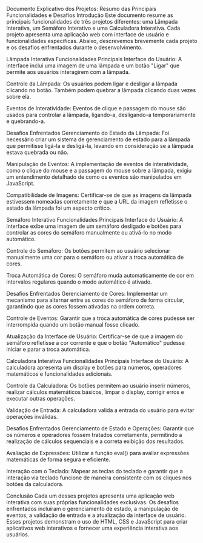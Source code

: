 Documento Explicativo dos Projetos: Resumo das Principais Funcionalidades e Desafios
Introdução
Este documento resume as principais funcionalidades de três projetos diferentes: uma Lâmpada Interativa, um Semáforo Interativo e uma Calculadora Interativa. Cada projeto apresenta uma aplicação web com interface de usuário e funcionalidades específicas. Abaixo, descrevemos brevemente cada projeto e os desafios enfrentados durante o desenvolvimento.

Lâmpada Interativa
Funcionalidades Principais
Interface do Usuário: A interface inclui uma imagem de uma lâmpada e um botão "Ligar" que permite aos usuários interagirem com a lâmpada.

Controle da Lâmpada: Os usuários podem ligar e desligar a lâmpada clicando no botão. Também podem quebrar a lâmpada clicando duas vezes sobre ela.

Eventos de Interatividade: Eventos de clique e passagem do mouse são usados para controlar a lâmpada, ligando-a, desligando-a temporariamente e quebrando-a.

Desafios Enfrentados
Gerenciamento do Estado da Lâmpada: Foi necessário criar um sistema de gerenciamento de estado para a lâmpada que permitisse ligá-la e desligá-la, levando em consideração se a lâmpada estava quebrada ou não.

Manipulação de Eventos: A implementação de eventos de interatividade, como o clique do mouse e a passagem do mouse sobre a lâmpada, exigiu um entendimento detalhado de como os eventos são manipulados em JavaScript.

Compatibilidade de Imagens: Certificar-se de que as imagens da lâmpada estivessem nomeadas corretamente e que a URL da imagem refletisse o estado da lâmpada foi um aspecto crítico.

Semáforo Interativo
Funcionalidades Principais
Interface do Usuário: A interface exibe uma imagem de um semáforo desligado e botões para controlar as cores do semáforo manualmente ou ativá-lo no modo automático.

Controle do Semáforo: Os botões permitem ao usuário selecionar manualmente uma cor para o semáforo ou ativar a troca automática de cores.

Troca Automática de Cores: O semáforo muda automaticamente de cor em intervalos regulares quando o modo automático é ativado.

Desafios Enfrentados
Gerenciamento de Cores: Implementar um mecanismo para alternar entre as cores do semáforo de forma circular, garantindo que as cores fossem ativadas na ordem correta.

Controle de Eventos: Garantir que a troca automática de cores pudesse ser interrompida quando um botão manual fosse clicado.

Atualização da Interface de Usuário: Certificar-se de que a imagem do semáforo refletisse a cor corrente e que o botão "Automático" pudesse iniciar e parar a troca automática.

Calculadora Interativa
Funcionalidades Principais
Interface do Usuário: A calculadora apresenta um display e botões para números, operadores matemáticos e funcionalidades adicionais.

Controle da Calculadora: Os botões permitem ao usuário inserir números, realizar cálculos matemáticos básicos, limpar o display, corrigir erros e executar outras operações.

Validação de Entrada: A calculadora valida a entrada do usuário para evitar operações inválidas.

Desafios Enfrentados
Gerenciamento de Estado e Operações: Garantir que os números e operadores fossem tratados corretamente, permitindo a realização de cálculos sequenciais e a correta exibição dos resultados.

Avaliação de Expressões: Utilizar a função eval() para avaliar expressões matemáticas de forma segura e eficiente.

Interação com o Teclado: Mapear as teclas do teclado e garantir que a interação via teclado funcione de maneira consistente com os cliques nos botões da calculadora.

Conclusão
Cada um desses projetos apresenta uma aplicação web interativa com suas próprias funcionalidades exclusivas. Os desafios enfrentados incluíram o gerenciamento de estado, a manipulação de eventos, a validação de entrada e a atualização da interface de usuário. Esses projetos demonstram o uso de HTML, CSS e JavaScript para criar aplicativos web interativos e fornecer uma experiência interativa aos usuários.